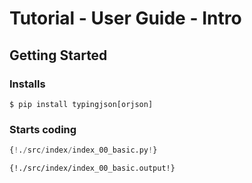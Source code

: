 # Tutorial - User Guide - Intro

## Getting Started

### Installs

```
$ pip install typingjson[orjson]
```

### Starts coding


```python
{!./src/index/index_00_basic.py!}
```

```
{!./src/index/index_00_basic.output!}
```
